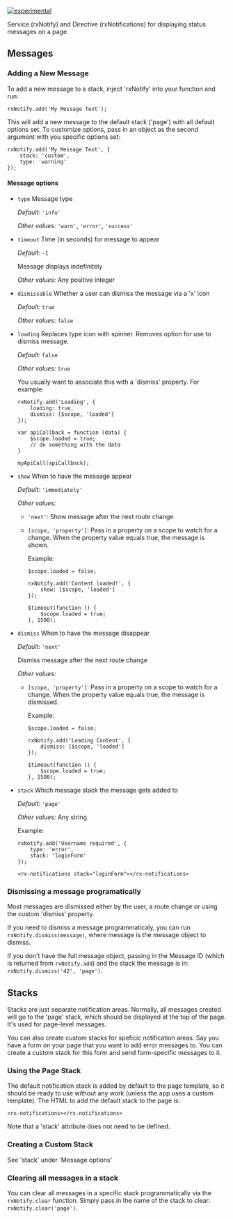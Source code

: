 [![experimental](http://badges.github.io/stability-badges/dist/experimental.svg)](http://github.com/badges/stability-badges)

Service (rxNotify) and Directive (rxNotifications) for displaying status messages on a page.

## Messages

### Adding a New Message

To add a new message to a stack, inject 'rxNotify' into your function and run:

```
rxNotify.add('My Message Text');
```

This will add a new message to the default stack ('page') with all default options set. To customize options, pass in an object as the second argument with you specific options set:

```
rxNotify.add('My Message Text', {
    stack: 'custom',
    type: 'warning'
});
```

#### Message options

- `type` Message type

    *Default:* `'info'`

    *Other values:* `'warn'`, `'error'`, `'success'`

- `timeout` Time (in seconds) for message to appear

    *Default:* `-1`

    Message displays indefinitely

    *Other values:* Any positive integer

- `dismissable` Whether a user can dismiss the message via a 'x' icon

    *Default:* `true`

    *Other values:* `false`

- `loading` Replaces type icon with spinner. Removes option for use to dismiss message.

    *Default:* `false`

    *Other values:* `true`

    You usually want to associate this with a 'dismiss' property. For example:

    ```
    rxNotify.add('Loading', {
        loading: true,
        dismiss: [$scope, 'loaded']
    });

    var apiCallback = function (data) {
        $scope.loaded = true;
        // do something with the data
    }

    myApiCall(apiCallback);
    ```

- `show` When to have the message appear

    *Default:* `'immediately'`

    *Other values:*
    - `'next'`: Show message after the next route change
    - `[scope, 'property']`:
        Pass in a property on a scope to watch for a change. When the property value equals true, the message is shown.

        Example:
        ```
        $scope.loaded = false;

        rxNotify.add('Content loaded!', {
            show: [$scope, 'loaded']
        });

        $timeout(function () {
            $scope.loaded = true;
        }, 1500);
        ```

- `dismiss` When to have the message disappear

    *Default:* `'next'`

    Dismiss message after the next route change

    *Other values:*

    - `[scope, 'property']`:
        Pass in a property on a scope to watch for a change. When the property value equals true, the message is dismissed.

        Example:
        ```
        $scope.loaded = false;

        rxNotify.add('Loading Content', {
            dismiss: [$scope, 'loaded']
        });

        $timeout(function () {
            $scope.loaded = true;
        }, 1500);
        ```

- `stack` Which message stack the message gets added to

    *Default:* `'page'`

    *Other values:* Any string

    Example:
    ```
    rxNotify.add('Username required', {
        type: 'error',
        stack: 'loginForm'
    });
    ```

    ```
    <rx-notifications stack="loginForm"></rx-notifications>
    ```

### Dismissing a message programatically

Most messages are dismissed either by the user, a route change or using the custom 'dismiss' property.

If you need to dismiss a message programmaticaly, you can run `rxNotify.dismiss(message)`, where message is the message object to dismiss.

If you don't have the full message object, passing in the Message ID (which is returned from `rxNotify.add`) and the stack the message is in: `rxNotify.dismiss('42', 'page')`.

## Stacks

Stacks are just separate notification areas. Normally, all messages created will go to the 'page' stack, which should be displayed at the top of the page. It's used for page-level messages.

You can also create custom stacks for speficic notification areas. Say you have a form on your page that you want to add error messages to. You can create a custom stack for this form and send form-specific messages to it.

### Using the Page Stack

The default notification stack is added by default to the page template, so it should be ready to use without any work (unless the app uses a custom template). The HTML to add the default stack to the page is:

```
<rx-notifications></rx-notifications>
```

Note that a 'stack' attribute does not need to be defined.

### Creating a Custom Stack

See 'stack' under 'Message options'

### Clearing all messages in a stack

You can clear all messages in a specific stack programmatically via the `rxNotify.clear` function. Simply pass in the name of the stack to clear: `rxNotify.clear('page')`.